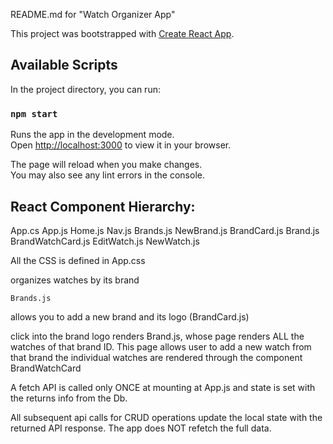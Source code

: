 


README.md for "Watch Organizer App"


This project was bootstrapped with [Create React App](https://github.com/facebook/create-react-app).

## Available Scripts

In the project directory, you can run:

### `npm start`

Runs the app in the development mode.\
Open [http://localhost:3000](http://localhost:3000) to view it in your browser.

The page will reload when you make changes.\
You may also see any lint errors in the console.


React Component Hierarchy:
---------

App.cs
App.js
    Home.js 
    Nav.js
    Brands.js 
        NewBrand.js
        BrandCard.js
            Brand.js
                BrandWatchCard.js
                    EditWatch.js
                NewWatch.js 

All the CSS is defined in App.css

organizes watches by its brand 


    Brands.js 
allows you to add a new brand and its logo (BrandCard.js)


click into the brand logo renders Brand.js, whose page renders ALL the watches of that brand ID. This page 
allows user to add a new watch from that brand 
the individual watches are rendered through the component BrandWatchCard


A fetch API is called only ONCE at mounting at App.js and state is set with the returns info from the Db. 

All subsequent api calls for CRUD operations update the local state with the returned API response. The app does NOT refetch the full data. 